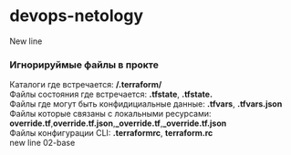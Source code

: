 # devops-netology
New line

### Игнорируймые файлы в прокте
Каталоги где встречается: **/.terraform/**<br>
Файлы состояния где встречается: **.tfstate**, **.tfstate.**<br>
Файлы где могут быть конфидициальные данные: **.tfvars**, **.tfvars.json**<br>
Файлы которые связаны с локальными ресурсами: **override.tf**,**override.tf.json**,**_override.tf**,**_override.tf.json**<br>
Файлы конфигурации CLI: **.terraformrc**, **terraform.rc**<br>new line 02-base
